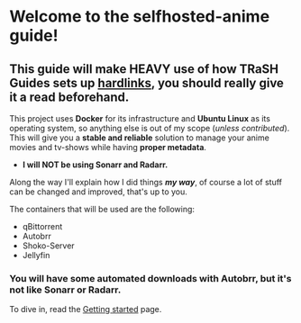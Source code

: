 # Welcome to the selfhosted-anime guide!

## This guide will make **HEAVY** use of how TRaSH Guides sets up [hardlinks](https://trash-guides.info/), you should really give it a read beforehand.

This project uses **Docker** for its infrastructure and **Ubuntu Linux** as its operating system, so anything else is out of my scope (_unless contributed_). This will give you a **stable and reliable** solution to manage your anime movies and tv-shows while having **proper metadata**.

- **I will NOT be using Sonarr and Radarr.**

Along the way I'll explain how I did things **_my way_**, of course a lot of stuff can be changed and improved, that's up to you.

The containers that will be used are the following:

- qBittorrent
- Autobrr
- Shoko-Server
- Jellyfin

### You will have some automated downloads with Autobrr, but it's not like Sonarr or Radarr.

To dive in, read the [Getting started](guides/getting-started.md) page.
